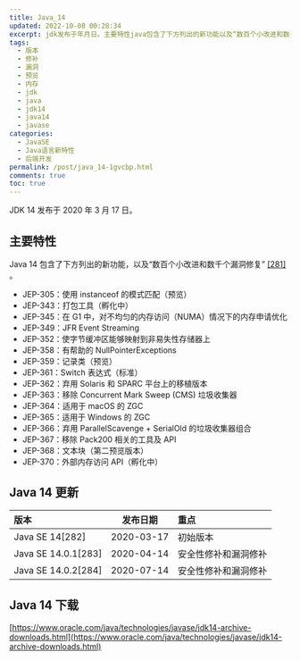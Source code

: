 ```yaml
---
title: Java_14
updated: 2022-10-08 00:28:34
excerpt: jdk发布于年月日。主要特性java包含了下方列出的新功能以及“数百个小改进和数千个漏洞修复”[]。jep_使用instanceof的模式匹配（预览）jep_打包工具（孵化中）jep_在g中对不均匀的内存访问（numa）情况下的内存申请优化jep_jfreventstreamingjep_使字节缓冲区能够映射到非易失性存储器上jep_有帮助的nullpointerexceptionsjep_记录类（预览）jep_switch表达式（标准）jep_弃用solaris和sparc平台上的移植版本jep_移除c
tags:
  - 版本
  - 修补
  - 漏洞
  - 预览
  - 内存
  - jdk
  - java
  - jdk14
  - java14
  - javase
categories:
  - JavaSE
  - Java语言新特性
  - 后端开发
permalink: /post/java_14-1gvcbp.html
comments: true
toc: true
---
```

JDK 14 发布于 2020 年 3 月 17 日。

## 主要特性

Java 14 包含了下方列出的新功能，以及“数百个小改进和数千个漏洞修复” [[281]](https://zh.wikipedia.org/zh-cn/Java%E7%89%88%E6%9C%AC%E6%AD%B7%E5%8F%B2#cite_note-281) 。

* JEP-305：使用 instanceof 的模式匹配（预览）
* JEP-343：打包工具（孵化中）
* JEP-345：在 G1 中，对不均匀的内存访问（NUMA）情况下的内存申请优化
* JEP-349：JFR Event Streaming
* JEP-352：使字节缓冲区能够映射到非易失性存储器上
* JEP-358：有帮助的 NullPointerExceptions
* JEP-359：记录类（预览）
* JEP-361：Switch 表达式（标准）
* JEP-362：弃用 Solaris 和 SPARC 平台上的移植版本
* JEP-363：移除 Concurrent Mark Sweep (CMS) 垃圾收集器
* JEP-364：适用于 macOS 的 ZGC
* JEP-365：适用于 Windows 的 ZGC
* JEP-366：弃用 ParallelScavenge + SerialOld 的垃圾收集器组合
* JEP-367：移除 Pack200 相关的工具及 API
* JEP-368：文本块（第二预览版本）
* JEP-370：外部内存访问 API（孵化中）

## Java 14 更新

|版本|发布日期|重点|
| :------------------| :--------: | :-------------------|
|Java SE 14[282]|2020-03-17|初始版本|
|Java SE 14.0.1[283]|2020-04-14|安全性修补和漏洞修补|
|Java SE 14.0.2[284]|2020-07-14|安全性修补和漏洞修补|

## Java 14 下载

[https://www.oracle.com/java/technologies/javase/jdk14-archive-downloads.html](https://www.oracle.com/java/technologies/javase/jdk14-archive-downloads.html)
